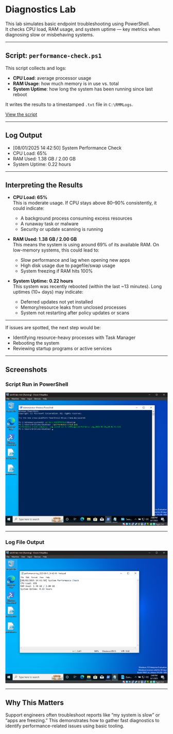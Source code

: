 # Diagnostics Lab

This lab simulates basic endpoint troubleshooting using PowerShell.  
It checks CPU load, RAM usage, and system uptime — key metrics when diagnosing slow or misbehaving systems.

---

## Script: `performance-check.ps1`

This script collects and logs:
- **CPU Load**: average processor usage
- **RAM Usage**: how much memory is in use vs. total
- **System Uptime**: how long the system has been running since last reboot

It writes the results to a timestamped `.txt` file in `C:\RMMLogs`.

[View the script](./performance-check.ps1)

---

## Log Output
- [08/01/2025 14:42:50] System Performance Check
- CPU Load: 65%
- RAM Used: 1.38 GB / 2.00 GB
- System Uptime: 0.22 hours

---

## Interpreting the Results

- **CPU Load: 65%**  
  This is moderate usage. If CPU stays above 80–90% consistently, it could indicate:
  - A background process consuming excess resources
  - A runaway task or malware
  - Security or update scanning is running

- **RAM Used: 1.38 GB / 2.00 GB**  
  This means the system is using around 69% of its available RAM. On low-memory systems, this could lead to:
  - Slow performance and lag when opening new apps
  - High disk usage due to pagefile/swap usage
  - System freezing if RAM hits 100%

- **System Uptime: 0.22 hours**  
  This system was recently rebooted (within the last ~13 minutes). Long uptimes (10+ days) may indicate:
  - Deferred updates not yet installed
  - Memory/resource leaks from unclosed processes
  - System not restarting after policy updates or scans

---

If issues are spotted, the next step would be:
- Identifying resource-heavy processes with Task Manager
- Rebooting the system
- Reviewing startup programs or active services

---

## Screenshots

### Script Run in PowerShell

![Script run](./run-diagnostics-script.png)

---

### Log File Output

![Log output](./performance-log-output.png)

---

## Why This Matters

Support engineers often troubleshoot reports like “my system is slow” or “apps are freezing.” This demonstrates how to gather fast diagnostics to identify performance-related issues using basic tooling.

